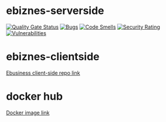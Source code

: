 # ebiznes-serverside

[![Quality Gate Status](https://sonarcloud.io/api/project_badges/measure?project=Oleksandr98_ebiznes-serverside&metric=alert_status)](https://sonarcloud.io/dashboard?id=Oleksandr98_ebiznes-serverside)
[![Bugs](https://sonarcloud.io/api/project_badges/measure?project=Oleksandr98_ebiznes-serverside&metric=bugs)](https://sonarcloud.io/dashboard?id=Oleksandr98_ebiznes-serverside)
[![Code Smells](https://sonarcloud.io/api/project_badges/measure?project=Oleksandr98_ebiznes-serverside&metric=code_smells)](https://sonarcloud.io/dashboard?id=Oleksandr98_ebiznes-serverside)
[![Security Rating](https://sonarcloud.io/api/project_badges/measure?project=Oleksandr98_ebiznes-serverside&metric=security_rating)](https://sonarcloud.io/dashboard?id=Oleksandr98_ebiznes-serverside)
[![Vulnerabilities](https://sonarcloud.io/api/project_badges/measure?project=Oleksandr98_ebiznes-serverside&metric=vulnerabilities)](https://sonarcloud.io/dashboard?id=Oleksandr98_ebiznes-serverside)

# ebiznes-clientside

[Ebusiness client-side repo link](https://github.com/Oleksandr98/ebiznes-clientside)

# docker hub

[Docker image link](https://hub.docker.com/r/oleksandr98/ebusiness)